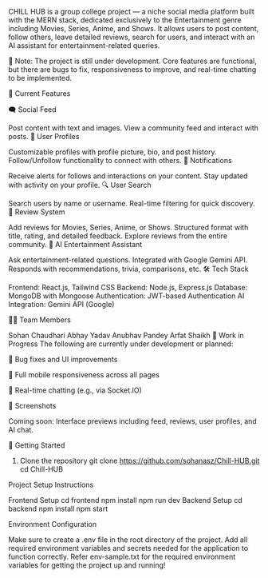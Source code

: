 CHILL HUB is a group college project — a niche social media platform built with the MERN stack, dedicated exclusively to the Entertainment genre including Movies, Series, Anime, and Shows. It allows users to post content, follow others, leave detailed reviews, search for users, and interact with an AI assistant for entertainment-related queries.

🚧 Note: The project is still under development. Core features are functional, but there are bugs to fix, responsiveness to improve, and real-time chatting to be implemented.


🌟 Current Features

🗨️ Social Feed

Post content with text and images.
View a community feed and interact with posts.
👤 User Profiles

Customizable profiles with profile picture, bio, and post history.
Follow/Unfollow functionality to connect with others.
🔔 Notifications

Receive alerts for follows and interactions on your content.
Stay updated with activity on your profile.
🔍 User Search

Search users by name or username.
Real-time filtering for quick discovery.
🍿 Review System

Add reviews for Movies, Series, Anime, or Shows.
Structured format with title, rating, and detailed feedback.
Explore reviews from the entire community.
🤖 AI Entertainment Assistant

Ask entertainment-related questions.
Integrated with Google Gemini API.
Responds with recommendations, trivia, comparisons, etc.
🛠 Tech Stack

Frontend: React.js, Tailwind CSS
Backend: Node.js, Express.js
Database: MongoDB with Mongoose
Authentication: JWT-based Authentication
AI Integration: Gemini API (Google)

🧑‍💻 Team Members

Sohan Chaudhari
Abhay Yadav
Anubhav Pandey
Arfat Shaikh
🚧 Work in Progress
The following are currently under development or planned:

🔧 Bug fixes and UI improvements

📱 Full mobile responsiveness across all pages

💬 Real-time chatting (e.g., via Socket.IO)

📸 Screenshots

Coming soon: Interface previews including feed, reviews, user profiles, and AI chat.

🚀 Getting Started

1. Clone the repository
git clone https://github.com/sohanasz/Chill-HUB.git
cd Chill-HUB

Project Setup Instructions

Frontend Setup
cd frontend
npm install
npm run dev
Backend Setup
cd backend
npm install
npm start

Environment Configuration

Make sure to create a .env file in the root directory of the project.
Add all required environment variables and secrets needed for the application to function correctly. Refer env-sample.txt for the required environment variables for getting the project up and running!
